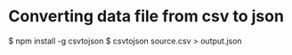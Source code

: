 # Converting data file from csv to json
$ npm install -g csvtojson
$ csvtojson source.csv > output.json
